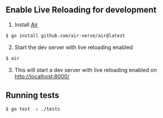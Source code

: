 ## Enable Live Reloading for development

1. Install [Air](https://github.com/air-verse/air)

```bash
$ go install github.com/air-verse/air@latest
```

2. Start the dev server with live reloading enabled

```bash
$ air
```

3. This will start a dev server with live reloading enabled on [http://localhost:8000/](http://localhost:8000/)

## Running tests

```bash
$ go test -v ./tests
```
